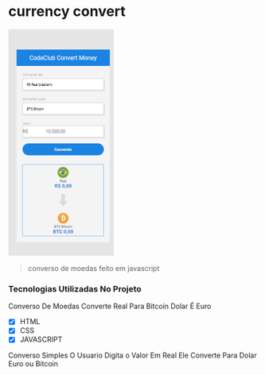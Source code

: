 # currency convert

<!---Esses são exemplos. Veja https://shields.io para outras pessoas ou para personalizar este conjunto de escudos. Você pode querer incluir dependências, status do projeto e informações de licença aqui--->


<img src="2.png" alt="exemplo imagem">

> converso de moedas feito em javascript 
### Tecnologias Utilizadas No Projeto

Converso De Moedas Converte Real Para Bitcoin Dolar É Euro

- [x] HTML 
- [x] CSS
- [x] JAVASCRIPT

Converso Simples O Usuario Digita o Valor Em Real Ele Converte Para Dolar Euro ou Bitcoin